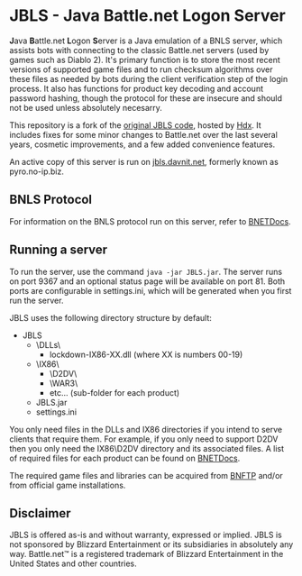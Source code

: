# JBLS - Java Battle.net Logon Server
**J**ava **B**attle.net **L**ogon **S**erver is a Java emulation of a BNLS server, which assists bots with connecting to the classic Battle.net servers (used by games such as Diablo 2). It's primary function is to store the most recent versions of supported game files and to run checksum algorithms over these files as needed by bots during the client verification step of the login process. It also has functions for product key decoding and account password hashing, though the protocol for these are insecure and should not be used unless absolutely necesarry.

This repository is a fork of the [original JBLS code](https://github.com/LexManos/JBLS), hosted by [Hdx](https://github.com/LexManos). It includes fixes for some minor changes to Battle.net over the last several years, cosmetic improvements, and a few added convenience features.

An active copy of this server is run on [jbls.davnit.net](https://jbls.davnit.net/), formerly known as pyro.no-ip.biz.

## BNLS Protocol
For information on the BNLS protocol run on this server, refer to [BNETDocs](https://bnetdocs.org/document/22/bnls-packet-guide).

## Running a server
To run the server, use the command `java -jar JBLS.jar`. The server runs on port 9367 and an optional status page will be available on port 81. Both ports are configurable in settings.ini, which will be generated when you first run the server.

JBLS uses the following directory structure by default:
- JBLS
  - \DLLs\
    - lockdown-IX86-XX.dll (where XX is numbers 00-19)
  - \IX86\
    - \D2DV\
    - \WAR3\
    - etc... (sub-folder for each product)
  - JBLS.jar
  - settings.ini

You only need files in the DLLs and IX86 directories if you intend to serve clients that require them. For example, if you only need to support D2DV then you only need the IX86\D2DV directory and its associated files. A list of required files for each product can be found on [BNETDocs](https://bnetdocs.org/document/47/checkrevision).

The required game files and libraries can be acquired from [BNFTP](https://bnetdocs.org/document/5/file-transfer-protocol-version-1) and/or from official game installations.

## Disclaimer
JBLS is offered as-is and without warranty, expressed or implied. JBLS is not sponsored by Blizzard Entertainment or its subsidiaries in absolutely any way. Battle.net&trade; is a registered trademark of Blizzard Entertainment in the United States and other countries.
